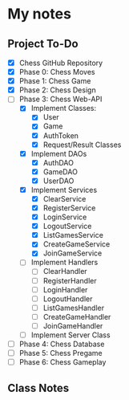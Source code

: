 # My notes

## Project To-Do
- [X] Chess GitHub Repository
- [X] Phase 0: Chess Moves
- [X] Phase 1: Chess Game
- [X] Phase 2: Chess Design
- [ ] Phase 3: Chess Web-API
  - [X] Implement Classes:
    - [X] User
    - [X] Game
    - [X] AuthToken
    - [X] Request/Result Classes
  - [X] Implement DAOs
    - [X] AuthDAO
    - [X] GameDAO
    - [X] UserDAO
  - [X] Implement Services
    - [X] ClearService
    - [X] RegisterService
    - [X] LoginService
    - [X] LogoutService
    - [X] ListGamesService
    - [X] CreateGameService
    - [X] JoinGameService
  - [ ] Implement Handlers
    - [ ] ClearHandler
    - [ ] RegisterHandler
    - [ ] LoginHandler
    - [ ] LogoutHandler
    - [ ] ListGamesHandler
    - [ ] CreateGameHandler
    - [ ] JoinGameHandler
  - [ ] Implement Server Class
- [ ] Phase 4: Chess Database
- [ ] Phase 5: Chess Pregame
- [ ] Phase 6: Chess Gameplay

## Class Notes